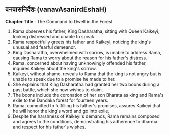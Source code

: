 ## वनवासनिर्देशः (vanavAsanirdEshaH)

**Chapter Title** : The Command to Dwell in the Forest

1. Rama observes his father, King Dasharatha, sitting with Queen Kaikeyi, looking distressed and unable to speak.
2. Rama respectfully greets his father and Kaikeyi, noticing the king's unusual and fearful demeanor.
3. King Dasharatha, overwhelmed with sorrow, is unable to address Rama, causing Rama to worry about the reason for his father's distress.
4. Rama, concerned about having unknowingly offended his father, inquires Kaikeyi about the king's sorrow.
5. Kaikeyi, without shame, reveals to Rama that the king is not angry but is unable to speak due to a promise he made to her.
6. She explains that King Dasharatha had granted her two boons during a past battle, which she now wishes to claim.
7. The boons include the coronation of her son Bharata as king and Rama's exile to the Dandaka forest for fourteen years.
8. Rama, committed to fulfilling his father's promises, assures Kaikeyi that he will honor the king's word and go into exile.
9. Despite the harshness of Kaikeyi's demands, Rama remains composed and agrees to the conditions, demonstrating his adherence to dharma and respect for his father's wishes.
